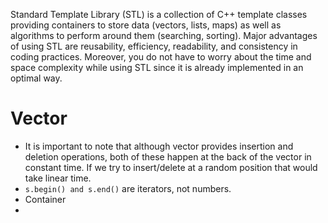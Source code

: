 Standard Template Library (STL) is a collection of C++ template classes providing containers to store data (vectors, lists, maps) as well as algorithms to perform around them (searching, sorting).
Major advantages of using STL are reusability, efficiency, readability, and consistency in coding practices.
Moreover, you do not have to worry about the time and space complexity while using STL since it is already implemented in an optimal way.
# Vector 
- It is important to note that although vector provides insertion and deletion operations, both of these happen at the back of the vector in constant time. If we try to insert/delete at a random position that would take linear time.
- `s.begin() and s.end()` are iterators, not numbers.
- Container 
-
